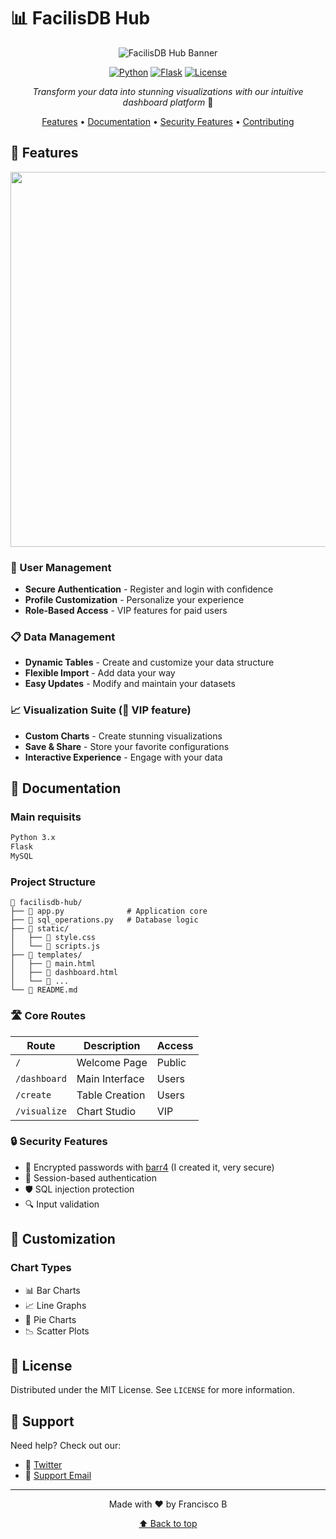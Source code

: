 # 📊 FacilisDB Hub

<div align="center">

![FacilisDB Hub Banner](https://img001.prntscr.com/file/img001/zq9_3uHpQfq7wZygN24hxg.png)

[![Python](https://img.shields.io/badge/Python-3.x-blue.svg)](https://www.python.org/)
[![Flask](https://img.shields.io/badge/Flask-Latest-green.svg)](https://flask.palletsprojects.com/)
[![License](https://img.shields.io/badge/License-MIT-yellow.svg)](LICENSE)

*Transform your data into stunning visualizations with our intuitive dashboard platform* 🚀

[Features](#-features) • [Documentation](#-documentation) • [Security Features](#-security-features) • [Contributing](#-contributing)

</div>

## 🌟 Features

<div align="center">
<img src="https://cdn.discordapp.com/attachments/1285671564960075786/1285687338982309979/image.png?ex=6755f6a4&is=6754a524&hm=e600d7df337aedad849659d57c83983a6e6a76021446bf34eed5c6807f6f5cbf" width="600px" />
</div>

### 🔐 User Management
- **Secure Authentication** - Register and login with confidence
- **Profile Customization** - Personalize your experience
- **Role-Based Access** - VIP features for paid users

### 📋 Data Management
- **Dynamic Tables** - Create and customize your data structure
- **Flexible Import** - Add data your way
- **Easy Updates** - Modify and maintain your datasets

### 📈 Visualization Suite (👑 VIP feature)
- **Custom Charts** - Create stunning visualizations
- **Save & Share** - Store your favorite configurations
- **Interactive Experience** - Engage with your data

## 📘 Documentation

### Main requisits

```bash
Python 3.x
Flask
MySQL
```

### Project Structure
```
📁 facilisdb-hub/
├── 📄 app.py              # Application core
├── 📄 sql_operations.py   # Database logic
├── 📁 static/            
│   ├── 📄 style.css
│   └── 📄 scripts.js
├── 📁 templates/          
│   ├── 📄 main.html
│   ├── 📄 dashboard.html
│   └── 📄 ...
└── 📄 README.md
```

### 🛣 Core Routes

| Route | Description | Access |
|-------|-------------|--------|
| `/` | Welcome Page | Public |
| `/dashboard` | Main Interface | Users |
| `/create` | Table Creation | Users |
| `/visualize` | Chart Studio | VIP |

### 🔒 Security Features

- 🔐 Encrypted passwords with [barr4](https://github.com/francool57/barr4encrypt) (I created it, very secure)
- 🚦 Session-based authentication
- 🛡️ SQL injection protection
- 🔍 Input validation

## 🎨 Customization

### Chart Types
- 📊 Bar Charts
- 📈 Line Graphs
- 🥧 Pie Charts
- 📉 Scatter Plots

## 📜 License

Distributed under the MIT License. See `LICENSE` for more information.

## 💫 Support

Need help? Check out our:
- 💬 [Twitter](https://x.com/dev_barreira)
- 📧 [Support Email](mailto:franbarreira0@gmail.com)

---

<div align="center">

Made with ❤️ by Francisco B

[⬆ Back to top](#-facilisdb-hub)

</div>
